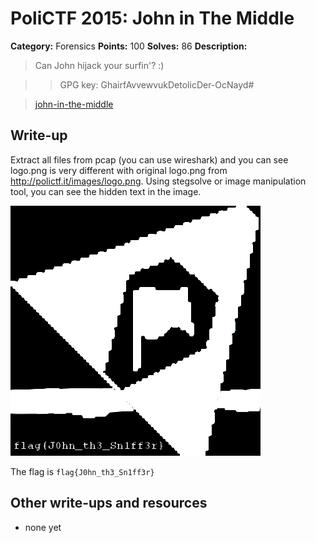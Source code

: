 # PoliCTF 2015: John in The Middle

**Category:** Forensics
**Points:** 100
**Solves:** 86
**Description:**

> Can John hijack your surfin'? :)

>> GPG key: GhairfAvvewvukDetolicDer-OcNayd#

> [john-in-the-middle](john-in-the-middle_153a4fa94b9c23459897157df4ed4105.tar.gz.gpg)

## Write-up

Extract all files from pcap (you can use wireshark) and you can see logo.png is very different with original logo.png from http://polictf.it/images/logo.png. Using stegsolve or image manipulation tool, you can see the hidden text in the image.

![](logo.png?raw=true)

The flag is `flag{J0hn_th3_Sn1ff3r}`

## Other write-ups and resources

* none yet
